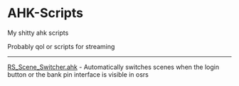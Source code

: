 # AHK-Scripts
My shitty ahk scripts


Probably qol or scripts for streaming

--------------------------------------

[RS_Scene_Switcher.ahk](https://github.com/null-zero/AHK-Scripts/blob/master/RS_Scene_Switcher.ahk) - Automatically switches scenes when the login button or the bank pin interface is visible in osrs

